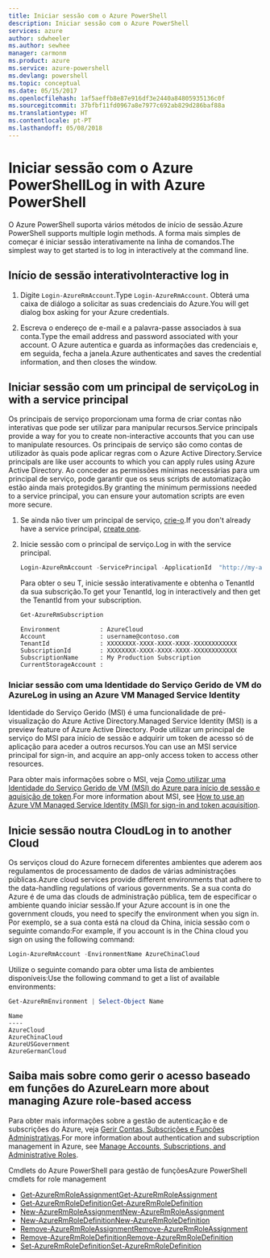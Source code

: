 ```yaml
---
title: Iniciar sessão com o Azure PowerShell
description: Iniciar sessão com o Azure PowerShell
services: azure
author: sdwheeler
ms.author: sewhee
manager: carmonm
ms.product: azure
ms.service: azure-powershell
ms.devlang: powershell
ms.topic: conceptual
ms.date: 05/15/2017
ms.openlocfilehash: 1af5aeffb8e87e916df3e2440a84805935136c0f
ms.sourcegitcommit: 37bfbf11fd0967a8e7977c692ab829d286baf88a
ms.translationtype: HT
ms.contentlocale: pt-PT
ms.lasthandoff: 05/08/2018
---
```

# <a name="log-in-with-azure-powershell"></a><span data-ttu-id="1b8dc-103">Iniciar sessão com o Azure PowerShell</span><span class="sxs-lookup"><span data-stu-id="1b8dc-103">Log in with Azure PowerShell</span></span>

<span data-ttu-id="1b8dc-104">O Azure PowerShell suporta vários métodos de início de sessão.</span><span class="sxs-lookup"><span data-stu-id="1b8dc-104">Azure PowerShell supports multiple login methods.</span></span> <span data-ttu-id="1b8dc-105">A forma mais simples de começar é iniciar sessão interativamente na linha de comandos.</span><span class="sxs-lookup"><span data-stu-id="1b8dc-105">The simplest way to get started is to log in interactively at the command line.</span></span>

## <a name="interactive-log-in"></a><span data-ttu-id="1b8dc-106">Início de sessão interativo</span><span class="sxs-lookup"><span data-stu-id="1b8dc-106">Interactive log in</span></span>

1. <span data-ttu-id="1b8dc-107">Digite `Login-AzureRmAccount`.</span><span class="sxs-lookup"><span data-stu-id="1b8dc-107">Type `Login-AzureRmAccount`.</span></span> <span data-ttu-id="1b8dc-108">Obterá uma caixa de diálogo a solicitar as suas credenciais do Azure.</span><span class="sxs-lookup"><span data-stu-id="1b8dc-108">You will get dialog box asking for your Azure credentials.</span></span>

2. <span data-ttu-id="1b8dc-109">Escreva o endereço de e-mail e a palavra-passe associados à sua conta.</span><span class="sxs-lookup"><span data-stu-id="1b8dc-109">Type the email address and password associated with your account.</span></span> <span data-ttu-id="1b8dc-110">O Azure autentica e guarda as informações das credenciais e, em seguida, fecha a janela.</span><span class="sxs-lookup"><span data-stu-id="1b8dc-110">Azure authenticates and saves the credential information, and then closes the window.</span></span>

## <a name="log-in-with-a-service-principal"></a><span data-ttu-id="1b8dc-111">Iniciar sessão com um principal de serviço</span><span class="sxs-lookup"><span data-stu-id="1b8dc-111">Log in with a service principal</span></span>

<span data-ttu-id="1b8dc-112">Os principais de serviço proporcionam uma forma de criar contas não interativas que pode ser utilizar para manipular recursos.</span><span class="sxs-lookup"><span data-stu-id="1b8dc-112">Service principals provide a way for you to create non-interactive accounts that you can use to manipulate resources.</span></span> <span data-ttu-id="1b8dc-113">Os principais de serviço são como contas de utilizador às quais pode aplicar regras com o Azure Active Directory.</span><span class="sxs-lookup"><span data-stu-id="1b8dc-113">Service principals are like user accounts to which you can apply rules using Azure Active Directory.</span></span> <span data-ttu-id="1b8dc-114">Ao conceder as permissões mínimas necessárias para um principal de serviço, pode garantir que os seus scripts de automatização estão ainda mais protegidos.</span><span class="sxs-lookup"><span data-stu-id="1b8dc-114">By granting the minimum permissions needed to a service principal, you can ensure your automation scripts are even more secure.</span></span>

1. <span data-ttu-id="1b8dc-115">Se ainda não tiver um principal de serviço, [crie-o](create-azure-service-principal-azureps.md).</span><span class="sxs-lookup"><span data-stu-id="1b8dc-115">If you don't already have a service principal, [create one](create-azure-service-principal-azureps.md).</span></span>

2. <span data-ttu-id="1b8dc-116">Inicie sessão com o principal de serviço.</span><span class="sxs-lookup"><span data-stu-id="1b8dc-116">Log in with the service principal.</span></span>

    ```powershell
    Login-AzureRmAccount -ServicePrincipal -ApplicationId  "http://my-app" -Credential $pscredential -TenantId $tenantid
    ```

    <span data-ttu-id="1b8dc-117">Para obter o seu T, inicie sessão interativamente e obtenha o TenantId da sua subscrição.</span><span class="sxs-lookup"><span data-stu-id="1b8dc-117">To get your TenantId, log in interactively and then get the TenantId from your subscription.</span></span>

    ```powershell
    Get-AzureRmSubscription
    ```

    ```
    Environment           : AzureCloud
    Account               : username@contoso.com
    TenantId              : XXXXXXXX-XXXX-XXXX-XXXX-XXXXXXXXXXXX
    SubscriptionId        : XXXXXXXX-XXXX-XXXX-XXXX-XXXXXXXXXXXX
    SubscriptionName      : My Production Subscription
    CurrentStorageAccount :
    ```

### <a name="log-in-using-an-azure-vm-managed-service-identity"></a><span data-ttu-id="1b8dc-118">Iniciar sessão com uma Identidade do Serviço Gerido de VM do Azure</span><span class="sxs-lookup"><span data-stu-id="1b8dc-118">Log in using an Azure VM Managed Service Identity</span></span>

<span data-ttu-id="1b8dc-119">Identidade do Serviço Gerido (MSI) é uma funcionalidade de pré-visualização do Azure Active Directory.</span><span class="sxs-lookup"><span data-stu-id="1b8dc-119">Managed Service Identity (MSI) is a preview feature of Azure Active Directory.</span></span> <span data-ttu-id="1b8dc-120">Pode utilizar um principal de serviço do MSI para início de sessão e adquirir um token de acesso só de aplicação para aceder a outros recursos.</span><span class="sxs-lookup"><span data-stu-id="1b8dc-120">You can use an MSI service principal for sign-in, and acquire an app-only access token to access other resources.</span></span>

<span data-ttu-id="1b8dc-121">Para obter mais informações sobre o MSI, veja [Como utilizar uma Identidade do Serviço Gerido de VM (MSI) do Azure para início de sessão e aquisição de token](/azure/active-directory/msi-how-to-get-access-token-using-msi).</span><span class="sxs-lookup"><span data-stu-id="1b8dc-121">For more information about MSI, see [How to use an Azure VM Managed Service Identity (MSI) for sign-in and token acquisition](/azure/active-directory/msi-how-to-get-access-token-using-msi).</span></span>

## <a name="log-in-to-another-cloud"></a><span data-ttu-id="1b8dc-122">Inicie sessão noutra Cloud</span><span class="sxs-lookup"><span data-stu-id="1b8dc-122">Log in to another Cloud</span></span>

<span data-ttu-id="1b8dc-123">Os serviços cloud do Azure fornecem diferentes ambientes que aderem aos regulamentos de processamento de dados de várias administrações públicas.</span><span class="sxs-lookup"><span data-stu-id="1b8dc-123">Azure cloud services provide different environments that adhere to the data-handling regulations of various governments.</span></span> <span data-ttu-id="1b8dc-124">Se a sua conta do Azure é de uma das clouds de administração pública, tem de especificar o ambiente quando iniciar sessão.</span><span class="sxs-lookup"><span data-stu-id="1b8dc-124">If your Azure account is in one the government clouds, you need to specify the environment when you sign in.</span></span> <span data-ttu-id="1b8dc-125">Por exemplo, se a sua conta está na cloud da China, inicia sessão com o seguinte comando:</span><span class="sxs-lookup"><span data-stu-id="1b8dc-125">For example, if you account is in the China cloud you sign on using the following command:</span></span>

```powershell
Login-AzureRmAccount -EnvironmentName AzureChinaCloud
```

<span data-ttu-id="1b8dc-126">Utilize o seguinte comando para obter uma lista de ambientes disponíveis:</span><span class="sxs-lookup"><span data-stu-id="1b8dc-126">Use the following command to get a list of available environments:</span></span>

```powershell
Get-AzureRmEnvironment | Select-Object Name
```

```
Name
----
AzureCloud
AzureChinaCloud
AzureUSGovernment
AzureGermanCloud
```

## <a name="learn-more-about-managing-azure-role-based-access"></a><span data-ttu-id="1b8dc-127">Saiba mais sobre como gerir o acesso baseado em funções do Azure</span><span class="sxs-lookup"><span data-stu-id="1b8dc-127">Learn more about managing Azure role-based access</span></span>

<span data-ttu-id="1b8dc-128">Para obter mais informações sobre a gestão de autenticação e de subscrições do Azure, veja [Gerir Contas, Subscrições e Funções Administrativas](/azure/active-directory/role-based-access-control-configure).</span><span class="sxs-lookup"><span data-stu-id="1b8dc-128">For more information about authentication and subscription management in Azure, see [Manage Accounts, Subscriptions, and Administrative Roles](/azure/active-directory/role-based-access-control-configure).</span></span>

<span data-ttu-id="1b8dc-129">Cmdlets do Azure PowerShell para gestão de funções</span><span class="sxs-lookup"><span data-stu-id="1b8dc-129">Azure PowerShell cmdlets for role management</span></span>

* [<span data-ttu-id="1b8dc-130">Get-AzureRmRoleAssignment</span><span class="sxs-lookup"><span data-stu-id="1b8dc-130">Get-AzureRmRoleAssignment</span></span>](/powershell/module/AzureRM.Resources/Get-AzureRmRoleAssignment)
* [<span data-ttu-id="1b8dc-131">Get-AzureRmRoleDefinition</span><span class="sxs-lookup"><span data-stu-id="1b8dc-131">Get-AzureRmRoleDefinition</span></span>](/powershell/module/AzureRM.Resources/Get-AzureRmRoleDefinition)
* [<span data-ttu-id="1b8dc-132">New-AzureRmRoleAssignment</span><span class="sxs-lookup"><span data-stu-id="1b8dc-132">New-AzureRmRoleAssignment</span></span>](/powershell/module/AzureRM.Resources/New-AzureRmRoleAssignment)
* [<span data-ttu-id="1b8dc-133">New-AzureRmRoleDefinition</span><span class="sxs-lookup"><span data-stu-id="1b8dc-133">New-AzureRmRoleDefinition</span></span>](/powershell/module/AzureRM.Resources/New-AzureRmRoleDefinition)
* [<span data-ttu-id="1b8dc-134">Remove-AzureRmRoleAssignment</span><span class="sxs-lookup"><span data-stu-id="1b8dc-134">Remove-AzureRmRoleAssignment</span></span>](/powershell/module/AzureRM.Resources/Remove-AzureRmRoleAssignment)
* [<span data-ttu-id="1b8dc-135">Remove-AzureRmRoleDefinition</span><span class="sxs-lookup"><span data-stu-id="1b8dc-135">Remove-AzureRmRoleDefinition</span></span>](/powershell/module/AzureRM.Resources/Remove-AzureRmRoleDefinition)
* [<span data-ttu-id="1b8dc-136">Set-AzureRmRoleDefinition</span><span class="sxs-lookup"><span data-stu-id="1b8dc-136">Set-AzureRmRoleDefinition</span></span>](/powershell/moduel/AzureRM.Resources/Set-AzureRmRoleDefinition)
